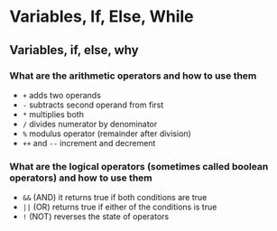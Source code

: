 # Variables, If, Else, While

## Variables, if, else, why

### What are the arithmetic operators and how to use them

- `+` adds two operands
- `-` subtracts second operand from first
- `*` multiplies both
- `/` divides numerator by denominator
- `%` modulus operator (remainder after division)
- `++` and `--` increment and decrement

### What are the logical operators (sometimes called boolean operators) and how to use them
- `&&` (AND) it returns true if both conditions are true
- `||` (OR) returns true if either of the conditions is true
- `!` (NOT) reverses the state of operators
